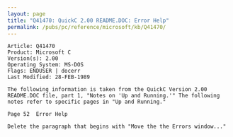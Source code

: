 ```yaml
---
layout: page
title: "Q41470: QuickC 2.00 README.DOC: Error Help"
permalink: /pubs/pc/reference/microsoft/kb/Q41470/
---
```


	Article: Q41470
	Product: Microsoft C
	Version(s): 2.00
	Operating System: MS-DOS
	Flags: ENDUSER | docerr
	Last Modified: 28-FEB-1989
	
	The following information is taken from the QuickC Version 2.00
	README.DOC file, part 1, "Notes on 'Up and Running.'" The following
	notes refer to specific pages in "Up and Running."
	
	Page 52  Error Help
	
	Delete the paragraph that begins with "Move the the Errors window..."
